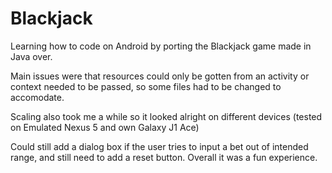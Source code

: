 # Blackjack

Learning how to code on Android by porting the Blackjack game made in Java over.

Main issues were that resources could only be gotten from an activity or context needed to be passed, so some files had to be changed to accomodate.

Scaling also took me a while so it looked alright on different devices (tested on Emulated Nexus 5 and own Galaxy J1 Ace)

Could still add a dialog box if the user tries to input a bet out of intended range, and still need to add a reset button. Overall it was a fun experience.
